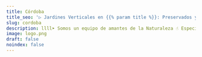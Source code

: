 ```yaml
---
title: Córdoba
title_seo: '▷ Jardines Verticales en {{% param title %}}: Preservados y Artificales'
slug: cordoba
description: llll➤ Somos un equipo de amantes de la Naturaleza ☝ Especializadas en Diseño de Interiores con Jardines Verticales en {{% param title %}}.
image: logo.png
draft: false
noindex: false
---
```


